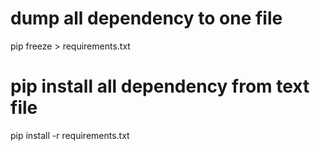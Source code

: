 # dump all dependency to one file 
pip freeze > requirements.txt

# pip install all dependency from text file 
pip install -r requirements.txt






